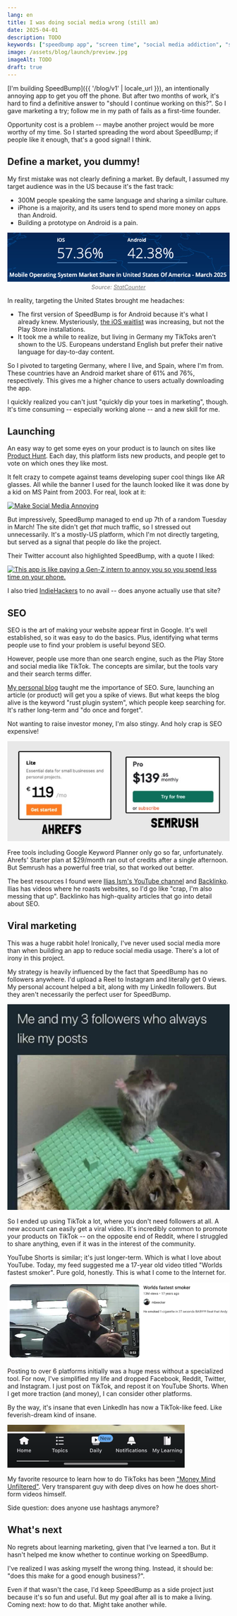 ```yaml
---
lang: en
title: I was doing social media wrong (still am)
date: 2025-04-01
description: TODO
keywords: ["speedbump app", "screen time", "social media addiction", "startup journey", "android", "iphone", "productivity app"]
image: /assets/blog/launch/preview.jpg
imageAlt: TODO
draft: true
---
```


<style>
.credits {
  display: inline-block;
  width: 100%;
  text-align: center;
  opacity: 0.6;
  font-size: 0.8rem;
}
</style>

[I'm building SpeedBump]({{ '/blog/v1' | locale_url }}), an intentionally annoying app to get you off the phone. But after two months of work, it's hard to find a definitive answer to "should I continue working on this?". So I gave marketing a try; follow me in my path of fails as a first-time founder.

Opportunity cost is a problem -- maybe another project would be more worthy of my time. So I started spreading the word about SpeedBump; if people like it enough, that's a good signal! I think.

## Define a market, you dummy!

My first mistake was not clearly defining a market. By default, I assumed my target audience was in the US because it's the fast track:

- 300M people speaking the same language and sharing a similar culture.
- iPhone is a majority, and its users tend to spend more money on apps than Android.
- Building a prototype on Android is a pain.

![](android_vs_ios_statistics.png)
<span class="credits">*Source: [StatCounter](https://gs.statcounter.com/os-market-share/mobile/united-states-of-america)*</span>

In reality, targeting the United States brought me headaches:

* The first version of SpeedBump is for Android because it's what I already knew. Mysteriously, [the iOS waitlist](https://forms.gle/HoBqN2URBBnBpva46) was increasing, but not the Play Store installations.
* It took me a while to realize, but living in Germany my TikToks aren't shown to the US. Europeans understand English but prefer their native language for day-to-day content.

So I pivoted to targeting Germany, where I live, and Spain, where I'm from. These countries have an Android market share of 61% and 76%, respectively. This gives me a higher chance to users actually downloading the app.

I quickly realized you can't just "quickly dip your toes in marketing", though. It's time consuming -- especially working alone -- and a new skill for me.

## Launching

An easy way to get some eyes on your product is to launch on sites like [Product Hunt](https://www.producthunt.com/). Each day, this platform lists new products, and people get to vote on which ones they like most.

It felt crazy to compete against teams developing super cool things like AR glasses. All while the banner I used for the launch looked like it was done by a kid on MS Paint from 2003. For real, look at it:

<a href="https://www.producthunt.com/products/speedbump" target="_blank">![Make Social Media Annoying](/en/blog/marketing-learnings/product_hunt_banner.png)</a>

But impressively, SpeedBump managed to end up 7th of a random Tuesday in March! The site didn't get *that* much traffic, so I stressed out unnecessarily. It's a mostly-US platform, which I'm not directly targeting, but served as a signal that people do like the project.

Their Twitter account also highlighted SpeedBump, with a quote I liked:

<a href="https://x.com/ProductHunt/status/1897210505183576167" target="_blank">![This app is like paying a Gen-Z intern to annoy you so you spend less time on your phone.](/en/blog/marketing-learnings/product_hunt_tweet.png)</a>

I also tried [IndieHackers](https://www.indiehackers.com/) to no avail -- does anyone actually use that site?

## SEO

SEO is the art of making your website appear first in Google. It's well established, so it was easy to do the basics. Plus, identifying what terms people use to find your problem is useful beyond SEO.

However, people use more than one search engine, such as the Play Store and social media like TikTok. The concepts are similar, but the tools vary and their search terms differ.

[My personal blog](https://nullderef.com/) taught me the importance of SEO. Sure, launching an article (or product) will get you a spike of views. But what keeps the blog alive is the keyword "rust plugin system", which people keep searching for. It's rather long-term and "do once and forget".

Not wanting to raise investor money, I'm also stingy. And holy crap is SEO expensive!

![Ahrefs, 119€ per month, and Semrush, $140 per month](seo_pricing.jpg)

Free tools including Google Keyword Planner only go so far, unfortunately. Ahrefs' Starter plan at $29/month ran out of credits after a single afternoon. But Semrush has a powerful free trial, so that worked out better.

The best resources I found were [Ilias Ism's YouTube channel](https://www.youtube.com/@illyism) and [Backlinko](https://backlinko.com/). Ilias has videos where he roasts websites, so I'd go like "crap, I'm also messing that up". Backlinko has high-quality articles that go into detail about SEO.

## Viral marketing

This was a huge rabbit hole! Ironically, I've never used social media more than when building an app to reduce social media usage. There's a lot of irony in this project.

My strategy is heavily influenced by the fact that SpeedBump has no followers anywhere. I'd upload a Reel to Instagram and literally get 0 views. My personal account helped a bit, along with my LinkedIn followers. But they aren't necessarily the perfect user for SpeedBump.

![speedbumpapp on Instagram, with 11 posts, 5 followers, and following 30 people](instagram_followers.jpg)

So I ended up using TikTok a lot, where you don't need followers at all. A new account can easily get a viral video. It's incredibly common to promote your products on TikTok -- on the opposite end of Reddit, where I struggled to share anything, even if it was in the interest of the community.

YouTube Shorts is similar; it's just longer-term. Which is what I love about YouTube. Today, my feed suggested me a 17-year old video titled "Worlds fastest smoker". Pure gold, honestly. This is what I come to the Internet for.

![A video titled 'Worlds fastest smoker' with a man holding a cigarette and a lighter](worlds_fastest_smoker_youtube_video.png)

Posting to over 6 platforms initially was a huge mess without a specialized tool. For now, I've simplified my life and dropped Facebook, Reddit, Twitter, and Instagram. I just post on TikTok, and repost it on YouTube Shorts. When I get more traction (and money), I can consider other platforms.

By the way, it's insane that even LinkedIn has now a TikTok-like feed. Like feverish-dream kind of insane.

![The bottom bar of LinkedIn with: Home, Topics, Daily (new), Notifications, My Learning](linkedin_short_form_video.png)

My favorite resource to learn how to do TikToks has been ["Money Mind Unfiltered"](https://www.youtube.com/@moneymindunfiltered). Very transparent guy with deep dives on how he does short-form videos himself.

Side question: does anyone use hashtags anymore?

## What's next

No regrets about learning marketing, given that I've learned a ton. But it hasn't helped me know whether to continue working on SpeedBump.

I've realized I was asking myself the wrong thing. Instead, it should be: "does this make for a good enough business?".

Even if that wasn't the case, I'd keep SpeedBump as a side project just because it's so fun and useful. But my goal after all is to make a living. Coming next: how to do that. Might take another while.
